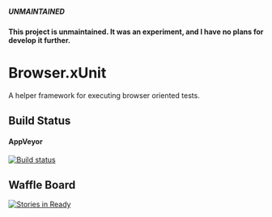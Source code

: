 ##### UNMAINTAINED
#### This project is unmaintained. It was an experiment, and I have no plans for develop it further.


# Browser.xUnit
A helper framework for executing browser oriented tests.

## Build Status
#### AppVeyor
[![Build status](https://ci.appveyor.com/api/projects/status/n4y4si86xouig8va/branch/develop?svg=true)](https://ci.appveyor.com/project/RichiCoder1/browser-xunit/branch/develop)

## Waffle Board
[![Stories in Ready](https://badge.waffle.io/RichiCoder1/Browser.xUnit.png?label=ready&title=Ready)](http://waffle.io/RichiCoder1/Browser.xUnit)
